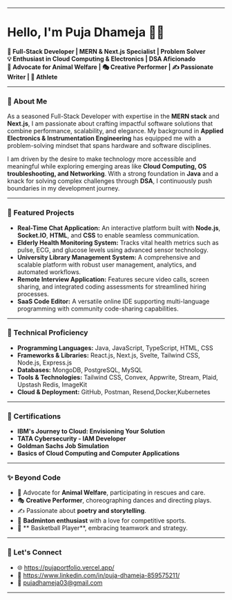 
---

# Hello, I'm Puja Dhameja 👩‍💻

**🚀 Full-Stack Developer | MERN & Next.js Specialist | Problem Solver**  
**💡 Enthusiast in Cloud Computing & Electronics | DSA Aficionado**  
**🐾 Advocate for Animal Welfare | 🎭 Creative Performer | ✍️ Passionate Writer | 🏀 Athlete**

---


### 🌟 About Me

As a seasoned Full-Stack Developer with expertise in the **MERN stack** and **Next.js**, I am passionate about crafting impactful software solutions that combine performance, scalability, and elegance. My background in **Applied Electronics & Instrumentation Engineering** has equipped me with a problem-solving mindset that spans hardware and software disciplines.  

I am driven by the desire to make technology more accessible and meaningful while exploring emerging areas like **Cloud Computing, OS troubleshooting, and Networking**. With a strong foundation in **Java** and a knack for solving complex challenges through **DSA**, I continuously push boundaries in my development journey.

---

### 💼 Featured Projects

- **Real-Time Chat Application:** An interactive platform built with **Node.js**, **Socket.IO**, **HTML**, and **CSS** to enable seamless communication.
- **Elderly Health Monitoring System:** Tracks vital health metrics such as pulse, ECG, and glucose levels using advanced sensor technology.
- **University Library Management System:** A comprehensive and scalable platform with robust user management, analytics, and automated workflows.
- **Remote Interview Application:** Features secure video calls, screen sharing, and integrated coding assessments for streamlined hiring processes.
- **SaaS Code Editor:** A versatile online IDE supporting multi-language programming with community code-sharing capabilities.

---

### 🔧 Technical Proficiency

- **Programming Languages:** Java, JavaScript, TypeScript, HTML, CSS  
- **Frameworks & Libraries:** React.js, Next.js, Svelte, Tailwind CSS, Node.js, Express.js
- **Databases:** MongoDB, PostgreSQL, MySQL
- **Tools & Technologies:** Tailwind CSS, Convex, Appwrite, Stream, Plaid, Upstash Redis, ImageKit  
- **Cloud & Deployment:** GitHub, Postman, Resend,Docker,Kubernetes

---

### 🏅 Certifications

- **IBM's Journey to Cloud: Envisioning Your Solution**  
- **TATA Cybersecurity - IAM Developer**  
- **Goldman Sachs Job Simulation**  
- **Basics of Cloud Computing and Computer Applications**

---

### ✨ Beyond Code

- 🐾 Advocate for **Animal Welfare**, participating in rescues and care.
- 🎭 **Creative Performer**, choreographing dances and directing plays.
- ✍️ Passionate about **poetry and storytelling**.
- 🏸 **Badminton enthusiast** with a love for competitive sports.
- 🏀 ** Basketball Player**, embracing teamwork and strategy.

---

### 📧 Let's Connect

- 🌐 https://pujaportfolio.vercel.app/
- 💼 https://www.linkedin.com/in/puja-dhameja-859575211/
- 📧 pujadhameja03@gmail.com

---

